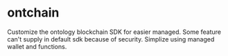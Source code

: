 # ontchain

Customize the ontology blockchain SDK for easier managed.
Some feature can't supply in default sdk because of security.
Simplize using managed wallet and functions.